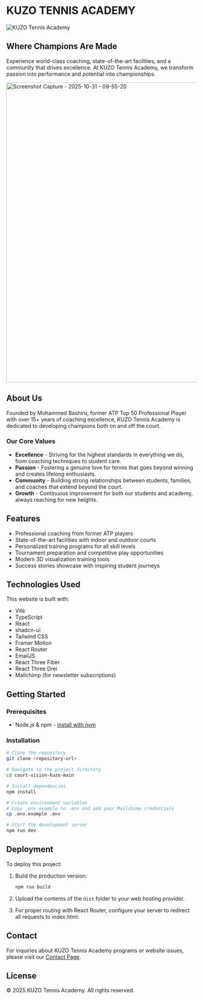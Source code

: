 # KUZO TENNIS ACADEMY

![KUZO Tennis Academy](public/images/logo.png)

## Where Champions Are Made

Experience world-class coaching, state-of-the-art facilities, and a community that drives excellence. At KUZO Tennis Academy, we transform passion into performance and potential into championships.
 
<img width="1635" height="792" alt="Screenshot Capture - 2025-10-31 - 09-55-20" src="https://github.com/user-attachments/assets/07b226b1-bcb8-4e1a-b346-1270173cdd2e" />


## About Us

Founded by Mohammed Bashiru, former ATP Top 50 Professional Player with over 15+ years of coaching excellence, KUZO Tennis Academy is dedicated to developing champions both on and off the court.

### Our Core Values

- **Excellence** - Striving for the highest standards in everything we do, from coaching techniques to student care.
- **Passion** - Fostering a genuine love for tennis that goes beyond winning and creates lifelong enthusiasts.
- **Community** - Building strong relationships between students, families, and coaches that extend beyond the court.
- **Growth** - Continuous improvement for both our students and academy, always reaching for new heights.

## Features

- Professional coaching from former ATP players
- State-of-the-art facilities with indoor and outdoor courts
- Personalized training programs for all skill levels
- Tournament preparation and competitive play opportunities
- Modern 3D visualization training tools
- Success stories showcase with inspiring student journeys

## Technologies Used

This website is built with:

- Vite
- TypeScript
- React
- shadcn-ui
- Tailwind CSS
- Framer Motion
- React Router
- EmailJS
- React Three Fiber
- React Three Drei
- Mailchimp (for newsletter subscriptions)

## Getting Started

### Prerequisites

- Node.js & npm - [install with nvm](https://github.com/nvm-sh/nvm#installing-and-updating)

### Installation

```sh
# Clone the repository
git clone <repository-url>

# Navigate to the project directory
cd court-vision-kuzo-main

# Install dependencies
npm install

# Create environment variables
# Copy .env.example to .env and add your Mailchimp credentials
cp .env.example .env

# Start the development server
npm run dev
```

## Deployment

To deploy this project:

1. Build the production version:
   ```sh
   npm run build
   ```

2. Upload the contents of the `dist` folder to your web hosting provider.

3. For proper routing with React Router, configure your server to redirect all requests to index.html.

## Contact

For inquiries about KUZO Tennis Academy programs or website issues, please visit our [Contact Page](https://kuzotennis.com/contact).

## License

© 2025 KUZO Tennis Academy. All rights reserved.
